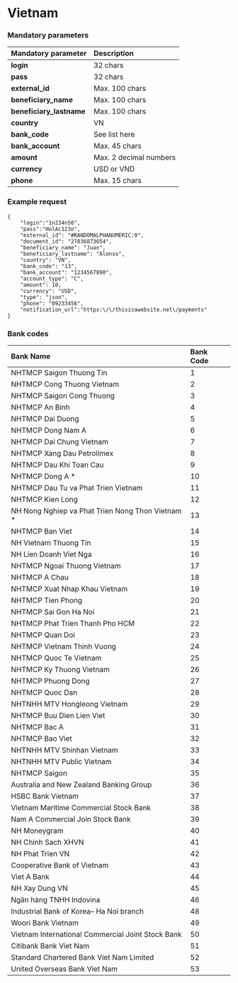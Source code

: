 # Vietnam

### Mandatory parameters

| **Mandatory parameter** | **Description** |
| :--- | :--- |
| **login** | 32 chars |
| **pass** | 32 chars |
| **external\_id** | Max. 100 chars |
| **beneficiary\_name** | Max. 100 chars |
| **beneficiary\_lastname** | Max. 100 chars |
| **country** | VN |
| **bank\_code** | See list here |
| **bank\_account** | Max. 45 chars |
| **amount** | Max. 2 decimal numbers |
| **currency** | USD or VND |
| **phone** | Max. 15 chars |

### Example request

```text
{
    "login":"1n234n56",
    "pass":"HolAc123o",
    "external_id": "#RANDOMALPHANUMERIC:9",
    "document_id": "27836873654",
    "beneficiary_name": "Juan",
    "beneficiary_lastname": "Alonso",
    "country": "VN",
    "bank_code": "13",
    "bank_account": "1234567890",
    "account_type": "C",
    "amount": 10,
    "currency": "USD",
    "type": "json",
    "phone": "09233456",
    "notification_url":"https:\/\/thisisawebsite.net\/payments"
}

```

### **Bank codes**

| Bank Name | Bank Code |
| :--- | :--- |
| NHTMCP Saigon Thuong Tin | 1 |
| NHTMCP Cong Thuong Vietnam | 2 |
| NHTMCP Saigon Cong Thuong | 3 |
| NHTMCP An Binh | 4 |
| NHTMCP Dai Duong | 5 |
| NHTMCP Dong Nam A | 6 |
| NHTMCP Dai Chung Vietnam | 7 |
| NHTMCP Xang Dau Petrolimex | 8 |
| NHTMCP Dau Khi Toan Cau | 9 |
| NHTMCP Dong A \* | 10 |
| NHTMCP Dau Tu va Phat Trien Vietnam | 11 |
| NHTMCP Kien Long | 12 |
| NH Nong Nghiep va Phat Trien Nong Thon Vietnam \* | 13 |
| NHTMCP Ban Viet | 14 |
| NH Vietnam Thuong Tin | 15 |
| NH Lien Doanh Viet Nga | 16 |
| NHTMCP Ngoai Thuong Vietnam | 17 |
| NHTMCP A Chau | 18 |
| NHTMCP Xuat Nhap Khau Vietnam | 19 |
| NHTMCP Tien Phong | 20 |
| NHTMCP Sai Gon Ha Noi | 21 |
| NHTMCP Phat Trien Thanh Pho HCM | 22 |
| NHTMCP Quan Doi | 23 |
| NHTMCP Vietnam Thinh Vuong | 24 |
| NHTMCP Quoc Te Vietnam | 25 |
| NHTMCP Ky Thuong Vietnam | 26 |
| NHTMCP Phuong Dong | 27 |
| NHTMCP Quoc Dan | 28 |
| NHTNHH MTV Hongleong Vietnam | 29 |
| NHTMCP Buu Dien Lien Viet | 30 |
| NHTMCP Bac A | 31 |
| NHTMCP Bao Viet | 32 |
| NHTNHH MTV Shinhan Vietnam | 33 |
| NHTNHH MTV Public Vietnam | 34 |
| NHTMCP Saigon | 35 |
| Australia and New Zealand Banking Group | 36 |
| HSBC Bank Vietnam | 37 |
| Vietnam Maritime Commercial Stock Bank | 38 |
| Nam A Commercial Join Stock Bank | 39 |
| NH Moneygram | 40 |
| NH Chinh Sach XHVN | 41 |
| NH Phat Trien VN | 42 |
| Cooperative Bank of Vietnam | 43 |
| Viet A Bank | 44 |
| NH Xay Dung VN | 45 |
| Ngân hàng TNHH Indovina | 46 |
| Industrial Bank of Korea– Ha Noi branch | 48 |
| Woori Bank Vietnam | 49 |
| Vietnam International Commercial Joint Stock Bank | 50 |
| Citibank Bank Viet Nam | 51 |
| Standard Chartered Bank Viet Nam Limited | 52 |
| United Overseas Bank Viet Nam | 53 |

